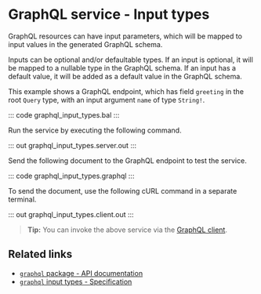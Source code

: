 # GraphQL service - Input types

GraphQL resources can have input parameters, which will be mapped to input values in the generated GraphQL schema.

Inputs can be optional and/or defaultable types. If an input is optional, it will be mapped to a nullable type in the GraphQL schema. If an input has a default value, it will be added as a default value in the GraphQL schema.

This example shows a GraphQL endpoint, which has field `greeting` in the root `Query` type, with an input argument `name` of type `String!`.

::: code graphql_input_types.bal :::

Run the service by executing the following command.

::: out graphql_input_types.server.out :::

Send the following document to the GraphQL endpoint to test the service.

::: code graphql_input_types.graphql :::

To send the document, use the following cURL command in a separate terminal.

::: out graphql_input_types.client.out :::

>**Tip:** You can invoke the above service via the [GraphQL client](/learn/by-example/graphql-client-query-endpoint/).

## Related links
- [`graphql` package - API documentation](https://lib.ballerina.io/ballerina/graphql/latest)
- [`graphql` input types - Specification](/spec/graphql/#45-input-types)
